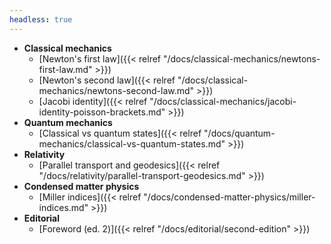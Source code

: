 ```yaml
---
headless: true
---
```


- **Classical mechanics**
  - [Newton's first law]({{< relref "/docs/classical-mechanics/newtons-first-law.md" >}})
  - [Newton's second law]({{< relref "/docs/classical-mechanics/newtons-second-law.md" >}})
  - [Jacobi identity]({{< relref "/docs/classical-mechanics/jacobi-identity-poisson-brackets.md" >}})
- **Quantum mechanics**
  - [Classical vs quantum states]({{< relref "/docs/quantum-mechanics/classical-vs-quantum-states.md" >}})
- **Relativity**
  - [Parallel transport and geodesics]({{< relref "/docs/relativity/parallel-transport-geodesics.md" >}})
- **Condensed matter physics**
  - [Miller indices]({{< relref "/docs/condensed-matter-physics/miller-indices.md" >}})
- **Editorial**
  - [Foreword (ed. 2)]({{< relref "/docs/editorial/second-edition" >}})
